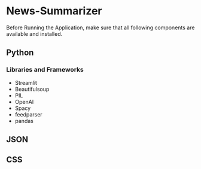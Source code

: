 # News-Summarizer

Before Running the Application, make sure that all following components are available and installed. <br>

## Python<br>
### Libraries and Frameworks

* Streamlit
* Beautifulsoup
* PIL
* OpenAI
* Spacy
* feedparser
* pandas

## JSON

## CSS
